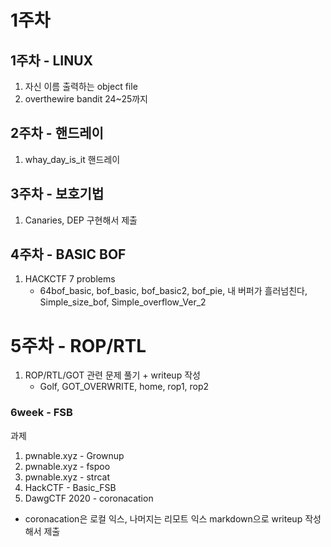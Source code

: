 # 1주차

## 1주차 - LINUX
1. 자신 이름 출력하는 object file
2. overthewire bandit 24~25까지
## 2주차 - 핸드레이
1. whay_day_is_it 핸드레이
## 3주차 - 보호기법
1. Canaries, DEP 구현해서 제출
## 4주차 - BASIC BOF
1. HACKCTF 7 problems
    * 64bof_basic, bof_basic, bof_basic2, bof_pie, 내 버퍼가 흘러넘친다, Simple_size_bof, Simple_overflow_Ver_2
# 5주차 - ROP/RTL
1. ROP/RTL/GOT 관련 문제 풀기 + writeup 작성
    * Golf, GOT_OVERWRITE, home, rop1, rop2
### 6week - FSB
과제
1. pwnable.xyz - Grownup
2. pwnable.xyz - fspoo
3. pwnable.xyz - strcat
4. HackCTF - Basic_FSB
5. DawgCTF 2020 - coronacation
* coronacation은 로컬 익스, 나머지는 리모트 익스
markdown으로 writeup 작성해서 제출
